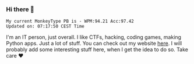 ### Hi there 👋
<!-- PB START -->
```
My current MonkeyType PB is - WPM:94.21 Acc:97.42
Updated on: 07:17:50 CEST Time
```
<!-- PB END -->
I'm an IT person, just overall. I like CTFs, hacking, coding games, making Python apps. Just a lot of stuff.
You can check out my website [here](https://skill3472.github.io/).
I will probably add some interesting stuff here, when I get the idea to do so. Take care ❤️

